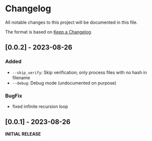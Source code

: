# Changelog

All notable changes to this project will be documented in this file.

The format is based on [Keep a Changelog](https://keepachangelog.com/en/1.0.0/).

<!-- As much as possible use subsections: Added, Removed, Modified, BugFix -->

## [0.0.2] - 2023-08-26

### Added

- `--skip_verify`: Skip verification; only process files with no hash in filename
- `--debug`: Debug mode (undocumented on purpose)

### BugFix

- fixed infinite recursion loop

## [0.0.1] - 2023-08-26

__INITIAL RELEASE__